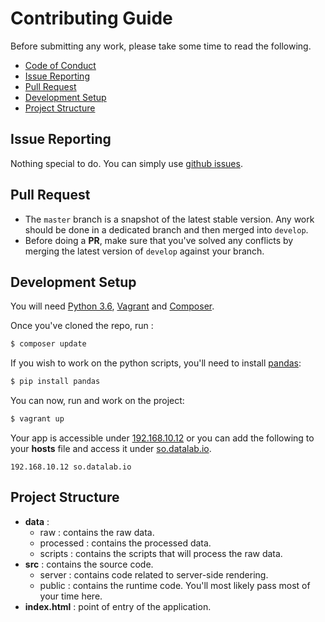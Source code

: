 #  Contributing Guide



Before submitting any work, please take some time to read the following.

* [Code of Conduct](../.github/CODE_OF_CONDZCT.md)
* [Issue Reporting](#issue-reporting)
* [Pull Request](#pull-request)
* [Development Setup](#development-setup)
* [Project Structure](#project-structure)



## Issue Reporting

Nothing special to do. You can simply use [github issues](https://github.com/kayoumido/PRW3-SO-Survey).



## Pull Request

* The `master` branch is a snapshot of the latest stable version. Any work should be done in a dedicated branch and then merged into `develop`.
* Before doing a **PR**, make sure that you've solved any conflicts by merging the latest version of `develop` against your branch.



## Development Setup

You will need [Python 3.6](https://www.python.org/),  [Vagrant](https://www.vagrantup.com/) and [Composer](https://getcomposer.org/).

Once you've cloned the repo, run :

```bash
$ composer update
```

If you wish to work on the python scripts, you'll need to install [pandas](https://pandas.pydata.org/):

```bash
$ pip install pandas
```

You can now, run and work on the project:

```bash
$ vagrant up
```

Your app is accessible under [192.168.10.12](192.168.10.1) or you can add the following to your **hosts** file and access it under [so.datalab.io](http://so.datalab.io/).

```
192.168.10.12 so.datalab.io
```



## Project Structure

* **data** : 
  * raw : contains the raw data.
  * processed : contains the processed data.
  * scripts : contains the scripts that will process the raw data.
* **src** : contains the source code.
  * server : contains code related to server-side rendering.
  * public : contains the runtime code. You'll most likely pass most of your time here.
* **index.html** : point of entry of the application.